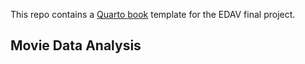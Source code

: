 This repo contains a [Quarto book](https://quarto.org/docs/books/) template for the EDAV final project.

## Movie Data Analysis





